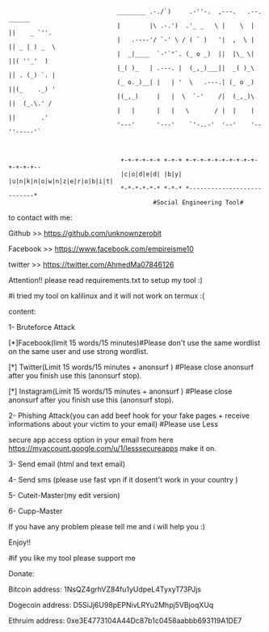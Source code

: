                                   ________ .-./`)     .-''-.  ,---.   .--. ______
                                  |        |\ .-.')  .'_ _   \ |    \  |  ||    _ `''.  
                                  |   .----'/ `-' \ / ( ` )   '|  ,  \ |  || _ | ) _  \ 
                                  |  _|____  `-'`"`. (_ o _)  ||  |\_ \|  ||( ''_'  )
                                  |_( )_   | .---. |  (_,_)___||  _( )_\  || . (_) `. | 
                                  (_ o._)__| |   | '  \   .---.| (_ o _)  ||(_    ._) ' 
                                  |(_,_)     |   |  \  `-'    /|  (_,_)\  ||  (_.\.' /  
                                  |   |      |   |   \       / |  |    |  ||       .'   
                                  '---'      '---'    `'-..-'  '--'    '--''-----'`     
                                                                

                                       
                                   +-+-+-+-+-+ +-+-+ +-+-+-+-+-+-+-+-+-+-+-+-+-+--
                                   |c|o|d|e|d| |b|y| |u|n|k|n|o|w|n|z|e|r|o|b|i|t|
                                   *-*-*-*-*-* *-*-* *---------------------------*
                                            #Social Engineering Tool#




to contact with me:

Github >> https://github.com/unknownzerobit                                                                                           

Facebook >> https://www.facebook.com/empireisme10 

twitter >> https://twitter.com/AhmedMa07846126


Attention!!
please read requirements.txt to setup my tool :)


#i tried my tool on kalilinux and it will not work on termux :(

content:

1- Bruteforce Attack

[*]Facebook(limit 15 words/15 minutes)#Please don't use the same wordlist on the same user and use strong wordlist.

[*] Twitter(Limit 15 words/15 minutes + anonsurf ) #Please close anonsurf after you finish use this (anonsurf stop).

[*] Instagram(Limit 15 words/15 minutes + anonsurf ) #Please close anonsurf after you finish use this (anonsurf stop).

2- Phishing Attack(you can add beef hook for your fake pages + receive informations about your victim to your email) #Please use  Less 

secure app access option in your email from here https://myaccount.google.com/u/1/lesssecureapps make it on.


3- Send email (html and text email)

4- Send sms (please use fast vpn if it dosent't work in your country )

5- Cuteit-Master(my edit version)

6- Cupp-Master



If you have any problem please tell me and i will help you :)

Enjoy!!



#if you like my tool please support me

Donate:

Bitcoin address: 1NsQZ4grhVZ84fu1yUdpeL4TyxyT73PJjs

Dogecoin address: D5SiJj6U98pEPNivLRYu2Mhpj5VBjoqXUq

Ethruim address: 0xe3E4773104A44Dc87b1c0458aabbb693119A1DE7
